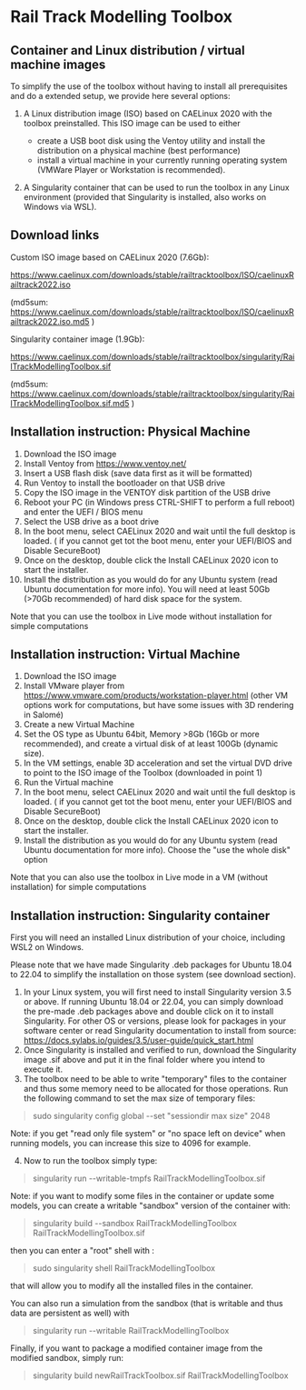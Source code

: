 
# Rail Track Modelling Toolbox

## Container and Linux distribution / virtual machine images 

To simplify the use of the toolbox without having to install all prerequisites and do a extended setup, we provide here several options:

1. A Linux distribution image (ISO) based on CAELinux 2020 with the toolbox preinstalled. This ISO image can be used to either
    - create a USB boot disk using the Ventoy utility and install the distribution on a physical machine (best performance)
    - install a virtual machine in your currently running operating system (VMWare Player or Workstation is recommended).

2. A Singularity container that can be used to run the toolbox in any Linux environment (provided that Singularity is installed, also works on Windows via WSL).


## Download links

Custom ISO image based on CAELinux 2020 (7.6Gb): 

https://www.caelinux.com/downloads/stable/railtracktoolbox/ISO/caelinuxRailtrack2022.iso

(md5sum: https://www.caelinux.com/downloads/stable/railtracktoolbox/ISO/caelinuxRailtrack2022.iso.md5 )

Singularity container image (1.9Gb): 

https://www.caelinux.com/downloads/stable/railtracktoolbox/singularity/RailTrackModellingToolbox.sif 

(md5sum: https://www.caelinux.com/downloads/stable/railtracktoolbox/singularity/RailTrackModellingToolbox.sif.md5 )



## Installation instruction: Physical Machine

1. Download the ISO image
2. Install Ventoy from https://www.ventoy.net/
3. Insert a USB flash disk (save data first as it will be formatted)
4. Run Ventoy to install the bootloader on that USB drive
5. Copy the ISO image in the VENTOY disk partition of the USB drive
6. Reboot your PC (in Windows press CTRL-SHIFT to perform a full reboot) and enter the UEFI / BIOS menu
7. Select the USB drive as a boot drive
8. In the boot menu, select CAELinux 2020 and wait until the full desktop is loaded. 
   ( if you cannot get tot the boot menu, enter your UEFI/BIOS and Disable SecureBoot)   
9. Once on the desktop, double click the Install CAELinux 2020 icon to start the installer. 
10. Install the distribution as you would do for any Ubuntu system (read Ubuntu documentation for more info). You will need at least 50Gb (>70Gb recommended) of hard disk space for the system.

Note that you can use the toolbox in Live mode without installation for simple computations   

## Installation instruction: Virtual Machine

1. Download the ISO image
2. Install VMware player from https://www.vmware.com/products/workstation-player.html (other VM options work for computations, but have some issues with 3D rendering in Salomé)
3. Create a new Virtual Machine
4. Set the OS type as Ubuntu 64bit, Memory >8Gb (16Gb or more recommended), and create a virtual disk of at least 100Gb (dynamic size).
5. In the VM settings, enable 3D acceleration and set the virtual DVD drive to point to the ISO image of the Toolbox (downloaded in point 1)
4. Run the Virtual machine
5. In the boot menu, select CAELinux 2020 and wait until the full desktop is loaded. 
   ( if you cannot get tot the boot menu, enter your UEFI/BIOS and Disable SecureBoot)   
9. Once on the desktop, double click the Install CAELinux 2020 icon to start the installer. 
10. Install the distribution as you would do for any Ubuntu system (read Ubuntu documentation for more info). Choose the "use the whole disk" option

Note that you can also use the toolbox in Live mode in a VM (without installation) for simple computations   


## Installation instruction: Singularity container

First you will need an installed Linux distribution of your choice, including WSL2 on Windows. 

Please note that we have made Singularity .deb packages for Ubuntu 18.04 to 22.04 to simplify the installation on those system (see download section).

1. In your Linux system, you will first need to install Singularity version 3.5 or above. If running Ubuntu 18.04 or 22.04, you can simply download the pre-made .deb packages above and double click on it to install Singularity.
For other OS or versions, please look for packages in your software center or read Singularity documentation to install from source: https://docs.sylabs.io/guides/3.5/user-guide/quick_start.html
2. Once Singularity is installed and verified to run, download the Singularity image .sif above and put it in the final folder where you intend to execute it.
3. The toolbox need to be able to write "temporary" files to the container and thus some memory need to be allocated for those operations. Run the following command to set the max size of temporary files:

> sudo singularity config global --set "sessiondir max size" 2048

Note: if you get "read only file system" or "no space left on device" when running models, you can increase this size to 4096 for example.

4. Now to run the toolbox simply type:

> singularity run --writable-tmpfs RailTrackModellingToolbox.sif

Note: if you want to modify some files in the container or update some models, you can create a writable "sandbox" version of the container with:

> singularity build --sandbox RailTrackModellingToolbox RailTrackModellingToolbox.sif

then you can enter a "root" shell with :

> sudo singularity shell RailTrackModellingToolbox

that will allow you to modify all the installed files in the container.

You can also run a simulation from the sandbox (that is  writable and thus data are persistent as well) with 

> singularity run --writable RailTrackModellingToolbox

Finally, if you want to package a modified container image from the modified sandbox, simply run:

> singularity build newRailTrackToolbox.sif RailTrackModellingToolbox 



